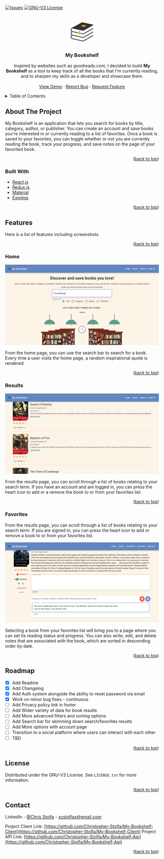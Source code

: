 <div id="top"></div>

[![Issues][issues-shield]][issues-url]
[![GNU-V3 License][license-shield]][license-url]

<!-- PROJECT LOGO -->
<br />
<div align="center">
  <a href="https://my-bookshelf-app.site/">
    <img src="images/logo.svg" alt="Logo" width="80" height="80">
  </a>

  <h3 align="center">My Bookshelf</h3>

  <p align="center">
    Inspired by websites such as goodreads.com, I decided to build <strong>My Bookshelf</strong> as a tool to keep track of all the books that I'm currently reading, and to sharpen my skills as a developer and showcase them.
    <br />
    <br />
    <a href="https://my-bookshelf-app.site/">View Demo</a>
    ·
    <a href="https://github.com/Christopher-Stolfa/My-Bookshelf-Client/issues/">Report Bug</a>
    ·
    <a href="https://github.com/Christopher-Stolfa/My-Bookshelf-Client/issues/">Request Feature</a>
  </p>
</div>

<!-- TABLE OF CONTENTS -->
<details>
  <summary>Table of Contents</summary>
  <ol>
    <li>
      <a href="#about-the-project">About The Project</a>
      <ul>
        <li><a href="#built-with">Built With</a></li>
      </ul>
    </li>
    <li>
      <a href="#features">Features</a>
      <ul>
        <li><a href="#home">Home</a></li>
        <li><a href="#results">Results</a></li>
        <li><a href="#favorites">Favorites</a></li>
      </ul>
    </li>
    <li><a href="#roadmap">Roadmap</a></li>
    <li><a href="#license">License</a></li>
    <li><a href="#contact">Contact</a></li>
  </ol>
</details>

<!-- ABOUT THE PROJECT -->

## About The Project

My Bookshelf is an application that lets you search for books by title, category, author, or publisher. You can create an account and save books you're interested in or currently reading to a list of favorites. Once a book is saved to your favorites, you can toggle whether or not you are currently reading the book, track your progress, and save notes on the page of your favorited book.

<p align="right">(<a href="#top">back to top</a>)</p>

### Built With

- [React.js](https://reactjs.org/)
- [Redux.js](https://redux.js.org/)
- [Material](https://mui.com/)
- [Express](https://expressjs.com/)

<p align="right">(<a href="#top">back to top</a>)</p>

<!-- USAGE EXAMPLES -->

## Features

Here is a list of features including screenshots.

<p align="right">(<a href="#top">back to top</a>)</p>

### Home

![Home Page Screen Shot][home-screenshot]

From the home page, you can use the search bar to search for a book. Every time a user visits the home page, a random inspirational quote is rendered.

<p align="right">(<a href="#top">back to top</a>)</p>

### Results

![Results Page Screen Shot][results-screenshot]

From the results page, you can scroll through a list of books relating to your search term. If you have an account and are logged in, you can press the heart icon to add or a remove the book to or from your favorites list.

<p align="right">(<a href="#top">back to top</a>)</p>

### Favorites

From the results page, you can scroll through a list of books relating to your search term. If you are signed in, you can press the heart icon to add or remove a book to or from your favorites list.

![Favorite Page Screen Shot][editnotes-screenshot]

Selecting a book from your favorites list will bring you to a page where you can set its reading status and progress. You can also write, edit, and delete notes that are associated with the book, which are sorted in descending order by date.

<p align="right">(<a href="#top">back to top</a>)</p>

<!-- ROADMAP -->

## Roadmap

- [x] Add Readme
- [x] Add Changelog
- [x] Add Auth system alongside the ability to reset password via email
- [x] Work on minor bug fixes - continuous
- [ ] Add Privacy policy link in footer
- [ ] Add Wider variety of data for book results
- [ ] Add More advanced filters and sorting options
- [ ] Add Search bar for skimming down search/favorites results
- [ ] Add More options with account page
- [ ] Transition to a social platform where users can interact with each other
- [ ] TBD

<p align="right">(<a href="#top">back to top</a>)</p>

<!-- LICENSE -->

## License

Distributed under the GNU-V3 License. See `LICENSE.txt` for more information.

<p align="right">(<a href="#top">back to top</a>)</p>

<!-- CONTACT -->

## Contact

LinkedIn - [@Chris Stolfa](https://www.linkedin.com/in/christopher-stolfa-49a4a0178/) - xcstolfax@gmail.com

Project Client Link: [https://github.com/Christopher-Stolfa/My-Bookshelf-Client](https://github.com/Christopher-Stolfa/My-Bookshelf-Client)
Project API Link: [https://github.com/Christopher-Stolfa/My-Bookshelf-Api](https://github.com/Christopher-Stolfa/My-Bookshelf-Api)

<p align="right">(<a href="#top">back to top</a>)</p>

<!-- MARKDOWN LINKS & IMAGES -->
<!-- https://www.markdownguide.org/basic-syntax/#reference-style-links -->

[issues-url]: https://github.com/Christopher-Stolfa/My-Bookshelf-Client/issues
[issues-shield]: https://img.shields.io/github/issues/Christopher-Stolfa/My-Bookshelf-Client
[license-url]: https://github.com/Christopher-Stolfa/My-Bookshelf-Client/blob/main/LICENSE
[license-shield]: https://img.shields.io/github/license/Christopher-Stolfa/My-Bookshelf-Client
[home-screenshot]: images/home-screenshot.png
[results-screenshot]: images/results-screenshot.png
[signin-screenshot]: images/signin-screenshot.png
[favorites-screenshot]: images/favorites-screenshot.png
[signup-screenshot]: images/signup-screenshot.png
[resetpass-screenshot]: images/resetpass-screenshot.png
[editnotes-screenshot]: images/editnotes-screenshot.png
